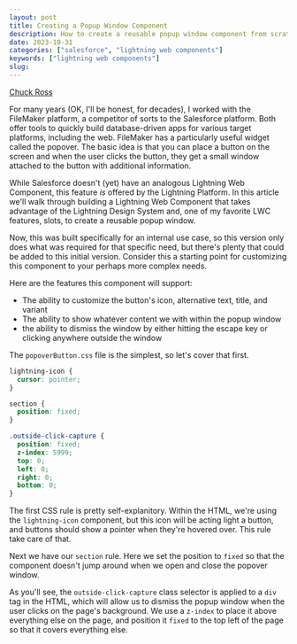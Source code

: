 ```yaml
---
layout: post
title: Creating a Popup Window Component
description: How to create a reusable popup window component from scratch
date: 2023-10-31
categories: ["salesforce", "lightning web components"]
keywords: ["lightning web components"]
slug:
---
```


[Chuck Ross](https://www.tython.co/)

For many years (OK, I'll be honest, for decades), I worked with the FileMaker platform, a
competitor of sorts to the Salesforce platform. Both offer tools to quickly build
database-driven apps for various target platforms, including the web. FileMaker has a
particularly useful widget called the popover. The basic idea is that you can place a button on
the screen and when the user clicks the button, they get a small window attached to the button
with additional information.

While Salesforce doesn't (yet) have an analogous Lightning Web Component, this feature _is_
offered by the Lightning Platform. In this article we'll walk through building a Lightning
Web Component that takes advantage of the Lightning Design System and, one of my favorite LWC
features, slots, to create a reusable popup window.

Now, this was built specifically for an internal use case, so this version only does what was
required for that specific need, but there's plenty that could be added to this initial version.
Consider this a starting point for customizing this component to your perhaps more complex
needs.

Here are the features this component will support:

- The ability to customize the button's icon, alternative text, title, and variant
- The ability to show whatever content we with within the popup window
- the ability to dismiss the window by either hitting the escape key or clicking anywhere
  outside the window

The `popoverButton.css` file is the simplest, so let's cover that first.

```css
lightning-icon {
  cursor: pointer;
}

section {
  position: fixed;
}

.outside-click-capture {
  position: fixed;
  z-index: 5999;
  top: 0;
  left: 0;
  right: 0;
  bottom: 0;
}
```

The first CSS rule is pretty self-explanitory. Within the HTML, we're using the `lightning-icon`
component, but this icon will be acting light a button, and buttons should show a pointer when
they're hovered over. This rule take care of that.

Next we have our `section` rule. Here we set the position to `fixed` so that the component
doesn't jump around when we open and close the popover window.

As you'll see, the `outside-click-capture` class selector is applied to a `div` tag in the
HTML, which will allow us to dismiss the popup window when the user clicks on the page's
background. We use a `z-index` to place it above everything else on the page, and position it
`fixed` to the top left of the page so that it covers everything else.
